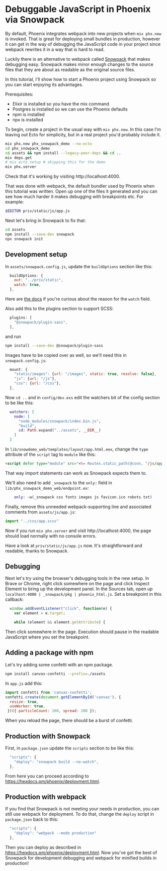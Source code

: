 # Debuggable JavaScript in Phoenix via Snowpack

By default, Phoenix integrates webpack into new projects when `mix phx.new` is invoked. That is great for deploying small bundles in production, however it can get in the way of debugging the JavaScript code in your project since webpack rewrites it in a way that is hard to read.

Luckily there is an alternative to webpack called [Snowpack](https://www.snowpack.dev/) that makes debugging easy. Snowpack makes minor enough changes to the source files that they are about as readable as the original source files.

In this tutorial, I'll show how to start a Phoenix project using Snowpack so you can start enjoying its advantages.

Prerequisites:
* Elixir is installed so you have the mix command
* Postgres is installed so we can use the Phoenix defaults
* npm is installed
* npx is installed

To begin, create a project in the usual way with `mix phx.new`. In this case I'm leaving out Ecto for simplicity, but in a real project you'd probably include it.

```sh
mix phx.new phx_snowpack_demo --no-ecto
cd phx_snowpack_demo
cd assets && npm install --legacy-peer-deps && cd ..
mix deps.get
# mix ecto.setup # skipping this for the demo
mix phx.server
```
Check that it's working by visiting http://localhost:4000.

That was done with webpack, the default bundler used by Phoenix when this tutorial was written. Open up one of the files it generated and you can see how much harder it makes debugging with breakpoints etc. For example:

```sh
$EDITOR priv/static/js/app.js
```

Next let's bring in Snowpack to fix that:
```sh
cd assets
npm install --save-dev snowpack
npx snowpack init
```

## Development setup

In `assets/snowpack.config.js`, update the `buildOptions` section like this:
```js
  buildOptions: {
    out: "../priv/static",
    watch: true,
  },
```
Here are [the docs](https://www.snowpack.dev/reference/configuration#buildoptions.watch) if you're curious about the reason for the `watch` field.

Also add this to the plugins section to support SCSS:
```js
  plugins: [
    "@snowpack/plugin-sass",
  ],
```
and run
```sh
npm install --save-dev @snowpack/plugin-sass
```

Images have to be copied over as well, so we'll need this in `snowpack.config.js`:
```js
  mount: {
    "static/images": {url: "/images", static: true, resolve: false},
    "js": {url: "/js"},
    "css": {url: "/css"},
  },
```

Now `cd ..` and in `config/dev.exs` edit the watchers bit of the config section to be like this:
```elixir
  watchers: [
    node: [
      "node_modules/snowpack/index.bin.js",
      "build",
      cd: Path.expand("../assets", __DIR__)
    ]
  ]
```

In `lib/snowdemo_web/templates/layout/app.html.eex`, change the `type` attribute of the `script` tag to `module` like this:
```html
<script defer type="module" src="<%= Routes.static_path(@conn, "/js/app.js") %>"></script>
```
That way import statements can work as Snowpack expects them to.

We'll also need to add `_snowpack` to the `only:` field in `lib/phx_snowpack_demo_web/endpoint.ex`:
```elixir
    only: ~w(_snowpack css fonts images js favicon.ico robots.txt)
```

Finally, remove this unneeded webpack-supporting line and associated comments from `assets/js/app.js`:
```javascript
import "../css/app.scss"
```

Now if you run `mix phx.server` and visit http://localhost:4000, the page should load normally with no console errors.

Have a look at `priv/static/js/app.js` now. It's straightforward and readable, thanks to Snowpack.

## Debugging

Next let's try using the browser's debugging tools in the new setup.
In Brave or Chrome, right click somewhere on the page and click Inspect Element to bring up the development panel.
In the Sources tab, open up `localhost:4000 | _snowpack/pkg | phoenix_html.js`. Set a breakpoint in this callback:
```javascript
  window.addEventListener("click", function(e) {
    var element = e.target;

    while (element && element.getAttribute) {
```
Then click somewhere in the page. Execution should pause in the readable JavaScript where you set the breakpoint.

## Adding a package with npm

Let's try adding some confetti with an npm package.
```sh
npm install canvas-confetti --prefix=./assets
```
In `app.js` add this:
```javascript
import confetti from 'canvas-confetti';
confetti.create(document.getElementById('canvas'), {
  resize: true,
  useWorker: true,
 })({ particleCount: 200, spread: 200 });
```
When you reload the page, there should be a burst of confetti.

## Production with Snowpack

First, in `package.json` update the `scripts` section to be like this:
```js
  "scripts": {
    "deploy": "snowpack build --no-watch",
  },
```

From here you can proceed according to https://hexdocs.pm/phoenix/deployment.html.

## Production with webpack

If you find that Snowpack is not meeting your needs in production, you can still use webpack for deployment. To do that, change the `deploy` script in `package.json` back to this:

```js
  "scripts": {
    "deploy": "webpack --mode production"
  },
```

Then you can deploy as described in https://hexdocs.pm/phoenix/deployment.html. Now you've got the best of Snowpack for development debugging and webpack for minified builds in production!

